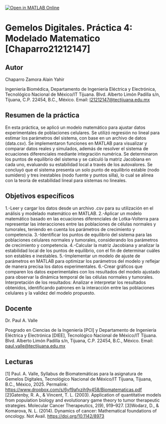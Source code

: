 [![Open in MATLAB Online](https://www.mathworks.com/images/responsive/global/open-in-matlab-online.svg)](https://matlab.mathworks.com/open/github/v1?repo=ChaparroAlain/GemelosDigitales_Practica3_RegresionNoLineal_Chaparro21212147)

# Gemelos Digitales. Práctica 4: Modelado Matematico [Chaparro21212147]

## Autor
Chaparro Zamora Alain Yahir

Ingeniería Biomédica, Departamento de Ingeniería Eléctrica y Electrónica, Tecnológico Nacional de México/IT Tijuana. Blvd. Alberto Limón Padilla s/n, Tijuana, C.P. 22454, B.C., México. Email: l21212147@tectijuana.edu.mx

## Resumen de la práctica
En esta práctica, se aplicó un modelo matemático para ajustar datos experimentales de poblaciones celulares. Se utilizó regresión no lineal para estimar los parámetros del sistema, con base en un archivo de datos (data.csv). Se implementaron funciones en MATLAB para visualizar y comparar datos reales y simulados, además de resolver el sistema de ecuaciones diferenciales mediante integración numérica. Se determinaron los puntos de equilibrio del sistema y se calculó la matriz Jacobiana en cada uno, evaluando su estabilidad local a través de los autovalores. Se concluyó que el sistema presenta un solo punto de equilibrio estable (nodo sumidero) y tres inestables (nodo fuente y puntos silla), lo cual se alinea con la teoría de estabilidad lineal para sistemas no lineales.

## Objetivos específicos
1.-Leer y cargar los datos desde un archivo .csv para su utilización en el análisis y modelado matemático en MATLAB.
2.-Aplicar un modelo matemático basado en las ecuaciones diferenciales de Lotka-Volterra para representar las interacciones entre las poblaciones de células normales y tumorales, teniendo en cuenta los parámetros de crecimiento y competencia.
3.-Identificar los puntos de equilibrio del sistema para las poblaciones celulares normales y tumorales, considerando los parámetros de crecimiento y competencia.
4.-Calcular la matriz Jacobiana y analizar la estabilidad local de los puntos de equilibrio, con el fin de determinar cuáles son estables e inestables.
5.-Implementar un modelo de ajuste de parámetros en MATLAB para optimizar los parámetros del modelo y reflejar de manera precisa los datos experimentales.
6.-Crear gráficos que comparen los datos experimentales con los resultados del modelo ajustado para observar la dinámica temporal de las células normales y tumorales.
Interpretación de los resultados: Analizar e interpretar los resultados obtenidos, identificando patrones en la interacción entre las poblaciones celulares y la validez del modelo propuesto.

## Docente
Dr. Paul A. Valle

Posgrado en Ciencias de la Ingeniería [PCI] y Departamento de Ingeniería Eléctrica y Electrónica [DIEE], Tecnológico Nacional de México/IT Tijuana. Blvd. Alberto Limón Padilla s/n, Tijuana, C.P. 22454, B.C., México. Email: paul.valle@tectijuana.edu.mx

## Lecturas
[1] Paul. A. Valle, Syllabus de Biomatemáticas para la asignatura de Gemelos Digitales, Tecnológico Nacional de México/IT Tijuana, Tijuana, B.C., México, 2025. Permalink: https://www.dropbox.com/s/6yf9afxzih9y458/Biomatematicas.pdf
[2]Gatenby, R. A., & Vincent, T. L. (2003). Application of quantitative models from population biology and evolutionary game theory to tumor therapeutic strategies. Molecular Cancer Therapeutics, 2(9), 919–927.
[3]Wodarz, D., & Komarova, N. L. (2014). Dynamics of cancer: Mathematical foundations of oncology. Not Avail. https://doi.org/10.1142/8973


